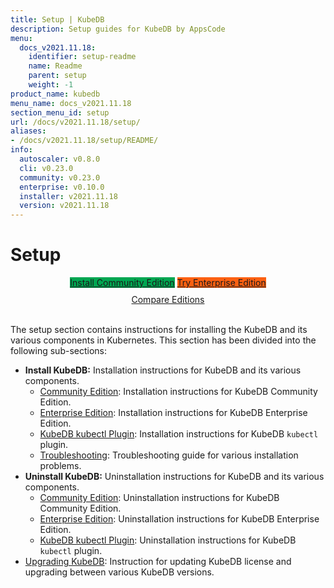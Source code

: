 ```yaml
---
title: Setup | KubeDB
description: Setup guides for KubeDB by AppsCode
menu:
  docs_v2021.11.18:
    identifier: setup-readme
    name: Readme
    parent: setup
    weight: -1
product_name: kubedb
menu_name: docs_v2021.11.18
section_menu_id: setup
url: /docs/v2021.11.18/setup/
aliases:
- /docs/v2021.11.18/setup/README/
info:
  autoscaler: v0.8.0
  cli: v0.23.0
  community: v0.23.0
  enterprise: v0.10.0
  installer: v2021.11.18
  version: v2021.11.18
---
```


# Setup

<div style="text-align: center;">
  <a class="button is-link is-medium is-active has-text-weight-normal" href="/docs/v2021.11.18/setup/install/community" style="background:#00A651; width: 18rem;">Install Community Edition</a>
  <a class="button is-info is-medium is-active has-text-weight-normal" href="/docs/v2021.11.18/setup/install/enterprise"  style="background:#FC6011; width: 18rem;">Try Enterprise Edition</a>
  <a style="margin-top: 10px; display: block;" href="https://kubedb.com/pricing/">Compare Editions</a>
</div>
<br>

The setup section contains instructions for installing the KubeDB and its various components in Kubernetes. This section has been divided into the following sub-sections:

- **Install KubeDB:** Installation instructions for KubeDB and its various components.
  - [Community Edition](/docs/v2021.11.18/setup/install/community): Installation instructions for KubeDB Community Edition.
  - [Enterprise Edition](/docs/v2021.11.18/setup/install/enterprise): Installation instructions for KubeDB Enterprise Edition.
  - [KubeDB kubectl Plugin](/docs/v2021.11.18/setup/install/kubectl_plugin): Installation instructions for KubeDB `kubectl` plugin.
  - [Troubleshooting](/docs/v2021.11.18/setup/install/troubleshoting): Troubleshooting guide for various installation problems.
- **Uninstall KubeDB:** Uninstallation instructions for KubeDB and its various components.
  - [Community Edition](/docs/v2021.11.18/setup/uninstall/community): Uninstallation instructions for KubeDB Community Edition.
  - [Enterprise Edition](/docs/v2021.11.18/setup/uninstall/enterprise): Uninstallation instructions for KubeDB Enterprise Edition.
  - [KubeDB kubectl Plugin](/docs/v2021.11.18/setup/uninstall/kubectl_plugin): Uninstallation instructions for KubeDB `kubectl` plugin.
- [Upgrading KubeDB](/docs/v2021.11.18/setup/upgrade/): Instruction for updating KubeDB license and upgrading between various KubeDB versions.
